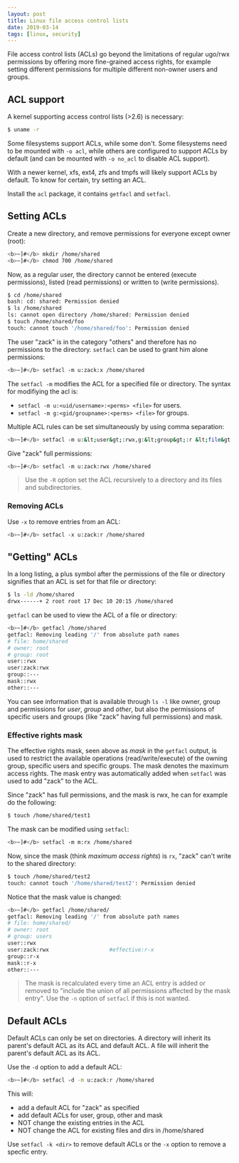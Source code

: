 ```yaml
---
layout: post
title: Linux file access control lists
date: 2019-03-14
tags: [linux, security]
---
```


File access control lists (ACLs) go beyond the limitations of regular ugo/rwx permissions by offering more fine-grained access rights, for example setting different permissions for multiple different non-owner users and groups.


## ACL support

A kernel supporting access control lists (>2.6) is necessary:

```bash 
$ uname -r
```

Some filesystems support ACLs, while some don't. Some filesystems need to be mounted with `-o acl`, while others are configured to support ACLs by default (and can be mounted with `-o no_acl` to disable ACL support).

With a newer kernel, xfs, ext4, zfs and tmpfs will likely support ACLs by default. To know for certain, try setting an ACL.

Install the `acl` package, it contains `getfacl` and `setfacl`.

## Setting ACLs

Create a new directory, and remove permissions for everyone except owner (root):

```bash 
<b>~]#</b> mkdir /home/shared
<b>~]#</b> chmod 700 /home/shared
```

Now, as a regular user, the directory cannot be entered (execute permissions), listed (read permissions) or written to (write permissions).

```bash 
$ cd /home/shared
bash: cd: shared: Permission denied
$ ls /home/shared
ls: cannot open directory /home/shared: Permission denied
$ touch /home/shared/foo
touch: cannot touch '/home/shared/foo': Permission denied
```

The user "zack" is in the category "others" and therefore has no permissions to the directory. `setfacl` can be used to grant him alone permissions:

```bash 
<b>~]#</b> setfacl -m u:zack:x /home/shared
```

The `setfacl -m` modifies the ACL for a specified file or directory.
The syntax for modifiying the acl is:

 - `setfacl -m u:<uid/username>:<perms> <file>` for users.
 - `setfacl -m g:<gid/groupname>:<perms> <file>` for groups.

Multiple ACL rules can be set simultaneously by using comma separation:

```bash 
<b>~]#</b> setfacl -m u:&lt;user&gt;:rwx,g:&lt;group&gt;:r &lt;file&gt;
```

Give "zack" full permissions:

```bash 
<b>~]#</b> setfacl -m u:zack:rwx /home/shared
```

> Use the `-R` option set the ACL recursively to a directory and its files and subdirectories.

### Removing ACLs

Use `-x` to remove entries from an ACL:

```bash 
<b>~]#</b> setfacl -x u:zack:r /home/shared
```

## "Getting" ACLs

In a long listing, a plus symbol after the permissions of the file or directory signifies that an ACL is set for that file or directory:

```bash 
$ ls -ld /home/shared
drwx------+ 2 root root 17 Dec 10 20:15 /home/shared
```

`getfacl` can be used to view the ACL of a file or directory:

```bash 
<b>~]#</b> getfacl /home/shared
getfacl: Removing leading '/' from absolute path names
# file: home/shared
# owner: root
# group: root
user::rwx
user:zack:rwx
group::---
mask::rwx
other::---
```

You can see information that is available through `ls -l` like owner, group and permissions for *user*, *group* and *other*, but also the permissions of specific users and groups (like "zack" having full permissions) and mask.

### Effective rights mask

The effective rights mask, seen above as *mask* in the `getfacl` output, is used to restrict the available operations (read/write/execute) of the owning group, specific users and specific groups. The mask denotes the maximum access rights. The mask entry was automatically added when `setfacl` was used to add "zack" to the ACL.

Since "zack" has full permissions, and the mask is rwx, he can for example do the following:

```bash 
$ touch /home/shared/test1
```

The mask can be modified using `setfacl`:

```bash 
<b>~]#</b> setfacl -m m:rx /home/shared
```

Now, since the mask (think *maximum access rights*) is `rx`, "zack" can't write to the shared directory:

```bash 
$ touch /home/shared/test2
touch: cannot touch '/home/shared/test2': Permission denied
```

Notice that the mask value is changed:

```bash 
<b>~]#</b> getfacl /home/shared/
getfacl: Removing leading '/' from absolute path names
# file: home/shared/
# owner: root
# group: users
user::rwx
user:zack:rwx                   #effective:r-x
group::r-x
mask::r-x
other::---
```

> The mask is recalculated every time an ACL entry is added or removed to "include the union of all permissions affected by the mask entry". Use the `-n` option of `setfacl` if this is not wanted.

## Default ACLs

Default ACLs can only be set on directories. A directory will inherit its parent's default ACL as its ACL and default ACL. A file will inherit the parent's default ACL as its ACL.

Use the `-d` option to add a default ACL:

```bash 
<b>~]#</b> setfacl -d -m u:zack:r /home/shared
```

This will:

- add a default ACL for "zack" as specified
- add default ACLs for user, group, other and mask
- NOT change the existing entries in the ACL
- NOT change the ACL for existing files and dirs in /home/shared

Use `setfacl -k <dir>` to remove default ACLs or the `-x` option to remove a specfic entry.
